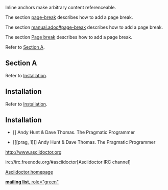 <a name="bookmark-a"></a> Inline anchors make arbitrary content referenceable.

The section [page-break](#page-break) describes how to add a page break.

The section [manual.adoc#page-break](manual.adoc#page-break) describes how to add a page break.

The section [Page break](#page-break) describes how to add a page break.

Refer to [Section A](#section-a).

## Section A

Refer to [Installation](#installation).

## Installation

Refer to [Installation](#installation).

## Installation

* [<a name="prag"></a>] Andy Hunt & Dave Thomas. The Pragmatic Programmer

* [[[prag, 1]]] Andy Hunt & Dave Thomas. The Pragmatic Programmer

http://www.asciidoctor.org

irc://irc.freenode.org/#asciidoctor[Asciidoctor IRC channel]

[Asciidoctor homepage](view-source:asciidoctor.org)

[**mailing list**, role="green"](http://discuss.asciidoctor.org/)
